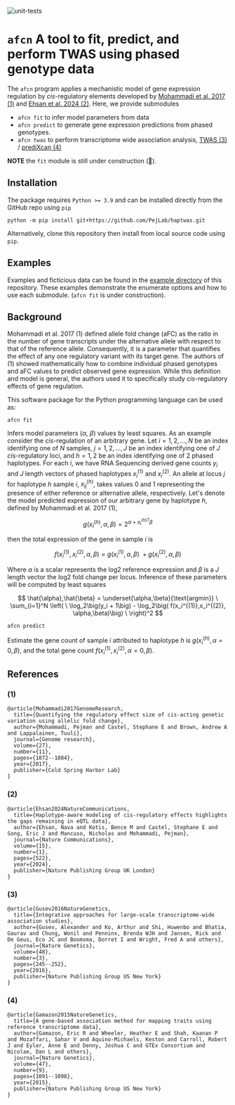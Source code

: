 ![unit-tests](https://github.com/PejLab/aFCn/actions/workflows/unit-tests.yml/badge.svg?branch=new_interface)


# `afcn` A tool to fit, predict, and perform TWAS using phased genotype data

The `afcn` program applies a mechanistic model of gene
expression regulation by *cis*-regulatory elements developed
by [Mohammadi et al. 2017 (1)](README.md#(1)) and 
[Ehsan et al. 2024 (2)](README.md#(2)).  Here, we provide submodules

* `afcn fit` to infer model parameters from data
* `afcn predict` to generate gene expression predictions from
    phased genotypes.
* `afcn twas` to perform transcriptome wide association analysis,
    [TWAS (3)](README.md#(3)) / [prediXcan (4)](README.md#(4))


**NOTE** the `fit` module is still under construction (🚧).

## Installation

The package requires `Python >= 3.9` and can be installed directly
from the GitHub repo using `pip`

```
python -m pip install git+https://github.com/PejLab/haptwas.git
```

Alternatively, clone this repository then install from
local source code using `pip`.


## Examples

Examples and ficticious data can be found in the [example directory](example/)
of this repository.  These examples demonstrate the enumerate options and
how to use each submodule.  (`afcn fit` is under construction).


## Background

Mohammadi et al. 2017 (1) defined allele fold change (aFC) as the 
ratio in the number of gene transcripts under the alternative 
allele with respect to that of the reference allele.  Consequently,
it is a parameter that quantifies the effect of any one regulatory
variant with its target gene.  The authors of (1) showed mathematically
how to combine individual phased genotypes and aFC values to predict 
observed gene expression.  While this definition and model is general,
the authors used it to specifically study *cis*-regulatory effects 
of gene regulation.  

This software package for the Python programming language can be 
used as:

`afcn fit`

Infers model parameters ($\alpha$, $\beta$) values by least squares.  As an example
    consider the *cis*-regulation of an arbitrary gene.  Let
    $i = 1,2,\dots, N$ be an index identifying one of $N$ samples,
    $j = 1,2, \dots, J$ be an index identifying one of $J$ *cis*-regulatory
    loci, and $h=1,2$ be an index identifying one of 2 phased haplotypes.
    For each $i$, we have RNA Sequencing derived gene counts $y_i$ and
    $J$ length vectors of phased haplotypes $x_i^{(1)}$ and 
    $x_i^{(2)}$.  An allele at locus $j$ for haplotype $h$ sample $i$,
    $x_{ij}^{(h)}$, takes values 0 and 1 representing the presence of
    either reference or alternative allele, respectively.  Let's denote the
    model predicted expression of our arbitrary gene by haplotype
    $h$, defined by Mohammadi et al. 2017 (1),
  
$$
    g\big(x_i^{(h)}, \alpha, \beta\big) = 2^{\alpha + x_{i}^{(h) T}\beta}
$$

then the total expression of the gene in sample $i$ is

$$
f\big(x_i^{(1)}, x_i^{(2)},\alpha, \beta\big) = g\big(x_i^{(1)}, \alpha, \beta\big) \
    + g\big(x_i^{(2)}, \alpha, \beta\big)
$$
    
Where $\alpha$ is a scalar represents the log2 reference expression
and $\beta$ is a $J$ length vector the log2 fold change per locus.  Inference
of these parameters will be computed by least squares

$$
\hat{\alpha},\hat{\beta} = \underset{\alpha,\beta}{\text{argmin}} \
    \sum_{i=1}^N \left( \
    \log_2\big(y_i + 1\big) - \log_2\big( f(x_i^{(1)},x_i^{(2)}, \alpha,\beta)\big) \
    \right)^2
$$

`afcn predict`

Estimate the gene count of sample $i$ attributed to
  haplotype $h$ is $g(x_{i}^{(h)},\alpha=0,\beta)$, and
  the total gene count $f(x_{i}^{(1)},x_{i}^{(2)},\alpha=0,\beta)$.
  

## References

### (1) 

```
@article{Mohammadi2017GenomeResearch,
  title={Quantifying the regulatory effect size of cis-acting genetic variation using allelic fold change},
  author={Mohammadi, Pejman and Castel, Stephane E and Brown, Andrew A and Lappalainen, Tuuli},
  journal={Genome research},
  volume={27},
  number={11},
  pages={1872--1884},
  year={2017},
  publisher={Cold Spring Harbor Lab}
}
```

### (2)

```
@article{Ehsan2024NatureCommunications,
  title={Haplotype-aware modeling of cis-regulatory effects highlights the gaps remaining in eQTL data},
  author={Ehsan, Nava and Kotis, Bence M and Castel, Stephane E and Song, Eric J and Mancuso, Nicholas and Mohammadi, Pejman},
  journal={Nature Communications},
  volume={15},
  number={1},
  pages={522},
  year={2024},
  publisher={Nature Publishing Group UK London}
}
```

### (3)

```
@article{Gusev2016NatureGenetics,
  title={Integrative approaches for large-scale transcriptome-wide association studies},
  author={Gusev, Alexander and Ko, Arthur and Shi, Huwenbo and Bhatia, Gaurav and Chung, Wonil and Penninx, Brenda WJH and Jansen, Rick and De Geus, Eco JC and Boomsma, Dorret I and Wright, Fred A and others},
  journal={Nature Genetics},
  volume={48},
  number={3},
  pages={245--252},
  year={2016},
  publisher={Nature Publishing Group US New York}
}
```

### (4)

```
@article{Gamazon2015NatureGenetics,
  title={A gene-based association method for mapping traits using reference transcriptome data},
  author={Gamazon, Eric R and Wheeler, Heather E and Shah, Kaanan P and Mozaffari, Sahar V and Aquino-Michaels, Keston and Carroll, Robert J and Eyler, Anne E and Denny, Joshua C and GTEx Consortium and Nicolae, Dan L and others},
  journal={Nature Genetics},
  volume={47},
  number={9},
  pages={1091--1098},
  year={2015},
  publisher={Nature Publishing Group US New York}
}
```
